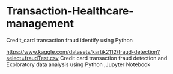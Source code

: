 # Transaction-Healthcare-management
Credit_card transaction fraud identify using Python 

https://www.kaggle.com/datasets/kartik2112/fraud-detection?select=fraudTest.csv
Credit card transaction fraud detection and Exploratory data analysis using Python ,Jupyter Notebook 


